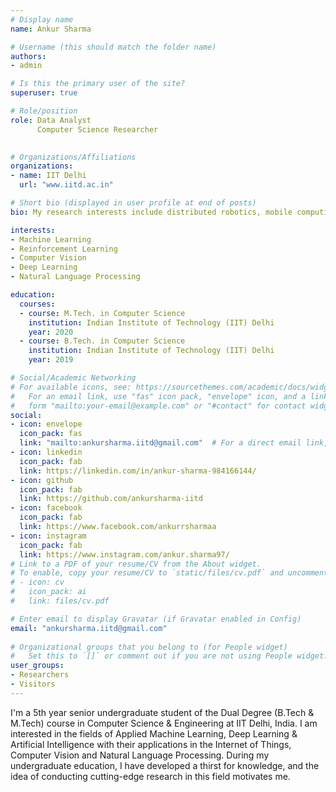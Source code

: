 ```yaml
---
# Display name
name: Ankur Sharma

# Username (this should match the folder name)
authors:
- admin

# Is this the primary user of the site?
superuser: true

# Role/position
role: Data Analyst 
      Computer Science Researcher  
      

# Organizations/Affiliations
organizations:
- name: IIT Delhi
  url: "www.iitd.ac.in"

# Short bio (displayed in user profile at end of posts)
bio: My research interests include distributed robotics, mobile computing and programmable matter.

interests:
- Machine Learning
- Reinforcement Learning
- Computer Vision
- Deep Learning
- Natural Language Processing

education:
  courses:
  - course: M.Tech. in Computer Science
    institution: Indian Institute of Technology (IIT) Delhi
    year: 2020
  - course: B.Tech. in Computer Science
    institution: Indian Institute of Technology (IIT) Delhi
    year: 2019

# Social/Academic Networking
# For available icons, see: https://sourcethemes.com/academic/docs/widgets/#icons
#   For an email link, use "fas" icon pack, "envelope" icon, and a link in the
#   form "mailto:your-email@example.com" or "#contact" for contact widget.
social:
- icon: envelope
  icon_pack: fas
  link: "mailto:ankursharma.iitd@gmail.com"  # For a direct email link, use "mailto:test@example.org".
- icon: linkedin
  icon_pack: fab
  link: https://linkedin.com/in/ankur-sharma-984166144/
- icon: github
  icon_pack: fab
  link: https://github.com/ankursharma-iitd
- icon: facebook
  icon_pack: fab
  link: https://www.facebook.com/ankurrsharmaa
- icon: instagram
  icon_pack: fab
  link: https://www.instagram.com/ankur.sharma97/
# Link to a PDF of your resume/CV from the About widget.
# To enable, copy your resume/CV to `static/files/cv.pdf` and uncomment the lines below.  
# - icon: cv
#   icon_pack: ai
#   link: files/cv.pdf

# Enter email to display Gravatar (if Gravatar enabled in Config)
email: "ankursharma.iitd@gmail.com"
  
# Organizational groups that you belong to (for People widget)
#   Set this to `[]` or comment out if you are not using People widget.  
user_groups:
- Researchers
- Visitors
---
```


I'm a 5th year senior undergraduate student of the Dual Degree (B.Tech & M.Tech) course in Computer Science & Engineering at IIT Delhi, India. I am interested in the fields of Applied Machine Learning, Deep Learning & Artificial Intelligence with their applications in the Internet of Things, Computer Vision and Natural Language Processing. During my undergraduate education, I have developed a thirst for knowledge, and the idea of conducting cutting-edge research in this field motivates me. 
